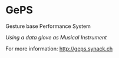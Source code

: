 GePS
=====

Gesture base Performance System

_Using a data glove as Musical Instrument_

For more information: http://geps.synack.ch
